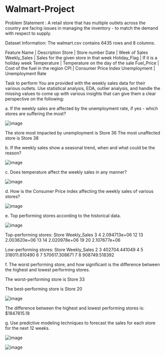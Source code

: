 # Walmart-Project

Problem Statement :
A retail store that has multiple outlets across the country are facing issues in managing the inventory - to match the demand with respect to supply.

Dataset Information:
The walmart.csv contains 6435 rows and 8 columns.

Feature Name | Description Store | Store number Date | Week of Sales Weekly_Sales | Sales for the given store in that week Holiday_Flag | If it is a holiday week Temperature | Temperature on the day of the sale Fuel_Price | Cost of the fuel in the region CPI | Consumer Price Index Unemployment | Unemployment Rate

Task to perform
You are provided with the weekly sales data for their various outlets. Use statistical analysis, EDA, outlier analysis, and handle the missing values to come up with various insights that can give them a clear perspective on the following:

a. If the weekly sales are affected by the unemployment rate, if yes - which stores are suffering the most?

![image](https://github.com/user-attachments/assets/eba39be8-04f3-4e12-b34a-57c9fb5a7d67)

The store most impacted by unemployment is Store 36
The most unaffected store is Store 38

b. If the weekly sales show a seasonal trend, when and what could be the reason?

![image](https://github.com/user-attachments/assets/534cbe27-79f9-4622-8c14-438f633c4d5f)


c. Does temperature affect the weekly sales in any manner?

![image](https://github.com/user-attachments/assets/d39183bd-e004-4143-8791-957a31f9161f)


d. How is the Consumer Price index affecting the weekly sales of various stores?

![image](https://github.com/user-attachments/assets/73ce7352-73b0-4984-9230-edeb828f93bc)


e. Top performing stores according to the historical data.

![image](https://github.com/user-attachments/assets/7a7a9bbe-ab63-45c9-ae4c-5b9c5acc3b78)

Top-performing stores:
    Store  Weekly_Sales
3       4  2.094713e+06
12     13  2.003620e+06
13     14  2.020978e+06
19     20  2.107677e+06

Low-performing stores:
    Store   Weekly_Sales
2       3  402704.441049
4       5  318011.810490
6       7  570617.308671
7       8  908749.518392


f. The worst performing store, and how significant is the difference between the highest and lowest performing stores.

The worst-performing store is Store 33

The best-performing store is Store 20

![image](https://github.com/user-attachments/assets/f37b1e37-7cb6-4015-98bb-6777e2e50852)


The difference between the highest and lowest performing stores is: $1847815.18

g. Use predictive modeling techniques to forecast the sales for each store for the next 12 weeks.

![image](https://github.com/user-attachments/assets/5a13ee47-19ec-4df0-b724-c34c0ed7a861)

![image](https://github.com/user-attachments/assets/016ba5e2-715c-4e85-83d9-0bdb649e00ea)

